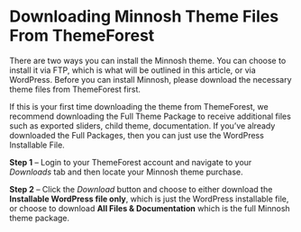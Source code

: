 # Downloading Minnosh Theme Files From ThemeForest

There are two ways you can install the Minnosh theme. You can choose to install it via FTP, which is what will be outlined in this article, or via WordPress. Before you can install Minnosh, please download the necessary theme files from ThemeForest first.

If this is your first time downloading the theme from ThemeForest, we recommend downloading the Full Theme Package to receive additional files such as exported sliders, child theme, documentation. If you’ve already downloaded the Full Packages, then you can just use the WordPress Installable File.

**Step 1** – Login to your ThemeForest account and navigate to your _Downloads_ tab and then locate your Minnosh theme purchase.

**Step 2** – Click the _Download_ button and choose to either download the **Installable WordPress file only**, which is just the WordPress installable file, or choose to download **All Files & Documentation** which is the full Minnosh theme package.